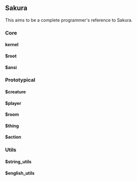 ## Sakura
This aims to be a complete programmer's reference to Sakura.

### Core
#### kernel
#### $root
#### $ansi

### Prototypical
#### $creature
#### $player
#### $room
#### $thing
#### $action

### Utils
#### $string_utils
#### $english_utils